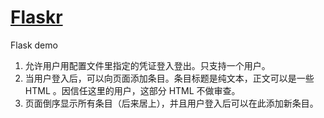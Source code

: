 # [Flaskr](http://docs.jinkan.org/docs/flask/tutorial/introduction.html)
Flask demo

1. 允许用户用配置文件里指定的凭证登入登出。只支持一个用户。
2. 当用户登入后，可以向页面添加条目。条目标题是纯文本，正文可以是一些 HTML 。因信任这里的用户，这部分 HTML 不做审查。
3. 页面倒序显示所有条目（后来居上），并且用户登入后可以在此添加新条目。

